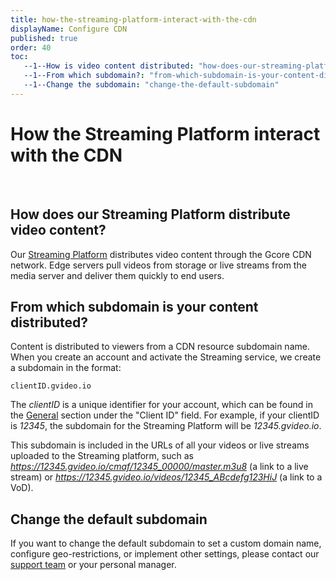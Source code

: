 ```yaml
---
title: how-the-streaming-platform-interact-with-the-cdn
displayName: Configure CDN
published: true
order: 40
toc:
   --1--How is video content distributed: "how-does-our-streaming-platform-distribute-video-content"
   --1--From which subdomain?: "from-which-subdomain-is-your-content-distributed"
   --1--Change the subdomain: "change-the-default-subdomain"
---
```

# How the Streaming Platform interact with the CDN
 
## How does our Streaming Platform distribute video content?

Our <a href="https://gcore.com/streaming-platform" target="_blank">Streaming Platform</a> distributes video content through the Gcore CDN network. Edge servers pull videos from storage or live streams from the media server and deliver them quickly to end users.


## From which subdomain is your content distributed? 

Content is distributed to viewers from a CDN resource subdomain name. When you create an account and activate the Streaming service, we create a subdomain in the format:

```
clientID.gvideo.io
```

The *clientID* is a unique identifier for your account, which can be found in the <a href="https://accounts.gcore.com/profile/company" target="_blank">General</a> section under the "Client ID" field. For example, if your clientID is *12345*, the subdomain for the Streaming Platform will be *12345.gvideo.io*. 

This subdomain is included in the URLs of all your videos or live streams uploaded to the Streaming platform, such as *https://12345.gvideo.io/cmaf/12345_00000/master.m3u8* (a link to a live stream) or *https://12345.gvideo.io/videos/12345_ABcdefg123HiJ* (a link to a VoD).

## Change the default subdomain

If you want to change the default subdomain to set a custom domain name, configure geo-restrictions, or implement other settings, please contact our [support team](mailto:support@gcore.com) or your personal manager.